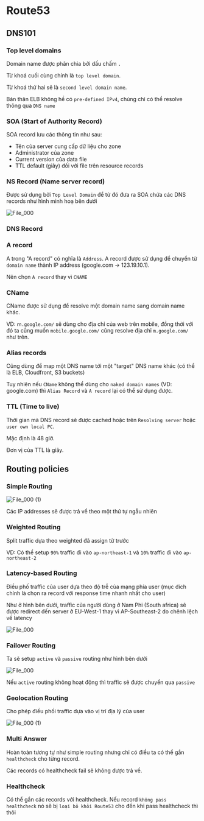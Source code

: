 # Route53

## DNS101

### Top level domains

Domain name được phân chia bởi dấu chấm `.`

Từ khoá cuối cùng chính là `top level domain`.

Từ khoá thứ hai sẽ là `second level domain name`.

Bản thân ELB không hề có `pre-defined IPv4`, chúng chỉ có thể resolve thông qua `DNS name`

### SOA (Start of Authority Record)

SOA record lưu các thông tin như sau:

- Tên của server cung cấp dữ liệu cho zone
- Administrator của zone
- Current version của data file
- TTL default (giây) đối với file trên resource records

### NS Record (Name server record)

Được sử dụng bởi `Top Level Domain` để từ đó đưa ra SOA chứa các DNS records như hình minh hoạ bên dưới

![File_000](https://user-images.githubusercontent.com/15076665/196028971-1da8a448-647d-4d0f-af59-f2db19ff8a45.png)

### DNS Record

### A record

A trong "A record" có nghĩa là `Address`. A record được sử dụng để chuyển từ
`domain name` thành IP address (google.com → 123.19.10.1).

Nên chọn `A record` thay vì `CNAME`

### CName

CName được sử dụng để resolve một domain name sang domain name khác.

VD: `ｍ.google.com/` sẽ dùng cho địa chỉ của web trên mobile, đồng thời với đó ta cũng muốn
`mobile.google.com/` cũng resolve địa chỉ `m.google.com/` như trên.

### Alias records

Cũng dùng để map một DNS name tới một "target" DNS name khác (có thể là ELB, Cloudfront, S3 buckets)

Tuy nhiên nếu `CName` không thể dùng cho `naked domain names` (VD: google.com) thì
`Alias Record` và `A record` lại có thể sử dụng được.

### TTL (Time to live)

Thời gian mà DNS record sẽ được cached hoặc trên `Resolving server` hoặc `user own local PC`.

Mặc định là 48 giờ.

Đơn vị của TTL là giây.

## Routing policies

### Simple Routing

![File_000 (1)](https://user-images.githubusercontent.com/15076665/196028230-c5fba4bf-abc5-4c47-a554-02aeb50792aa.png)

Các IP addresses sẽ được trả về theo một thứ tự ngẫu nhiên

### Weighted Routing

Split traffic dựa theo weighted đã assign từ trước

VD: Có thể setup `90%` traffic đi vào `ap-northeast-1` và `10%` traffic đi vào `ap-northeast-2`

### Latency-based Routing

Điều phố traffic của user dựa theo độ trễ của mạng phía user (mục đích chính là chọn ra
record với response time nhanh nhất cho user)

Như ở hình bên dưới, traffic của người dùng ở Nam Phi (South africa) sẽ được redirect đến server ở EU-West-1 thay vì AP-Southeast-2
do chênh lệch về latency

![File_000](https://user-images.githubusercontent.com/15076665/196038784-8fffefc0-1495-46a8-a9b9-7f888ffbfa3d.png)

### Failover Routing

Ta sẽ setup `active` và `passive` routing như hình bên dưới

![File_000](https://user-images.githubusercontent.com/15076665/196442482-b54f87ac-1344-4f67-b718-43864db2086c.png)

Nếu `active` routing không hoạt động thì traffic sẽ được chuyển qua `passive`

### Geolocation Routing

Cho phép điều phối traffic dựa vào vị trí địa lý của user

![File_000 (1)](https://user-images.githubusercontent.com/15076665/196444598-e4a8395f-0817-424a-9f70-0318dcc776e2.png)

### Multi Answer

Hoàn toàn tương tự như simple routing nhưng chỉ có điều ta có thể gắn `healthcheck` cho từng record.

Các records có healthcheck fail sẽ không được trả về.

### Healthcheck

Có thể gắn các records với healthcheck. Nếu record `không pass healthcheck` nó sẽ bị `loại bỏ khỏi Route53`
cho đến khi pass healthcheck thì thôi

